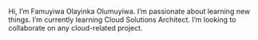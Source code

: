  Hi, I’m Famuyiwa Olayinka Olumuyiwa.
 I’m passionate about learning new things.
 I’m currently learning Cloud Solutions Architect.
 I’m looking to collaborate on any cloud-related project.
 

<!---
Famz101/Famz101 is a ✨ special ✨ repository because its `README.md` (this file) appears on your GitHub profile.
You can click the Preview link to take a look at your changes.
--->
